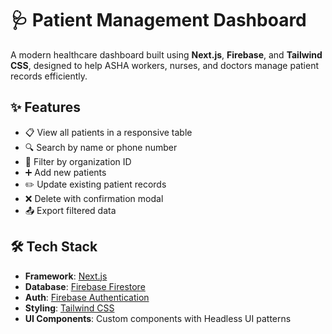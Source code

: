 # 🩺 Patient Management Dashboard

A modern healthcare dashboard built using **Next.js**, **Firebase**, and **Tailwind CSS**, designed to help ASHA workers, nurses, and doctors manage patient records efficiently.

## ✨ Features

- 📋 View all patients in a responsive table
- 🔍 Search by name or phone number
- 🏥 Filter by organization ID
- ➕ Add new patients
- ✏️ Update existing patient records
- ❌ Delete with confirmation modal
- 📤 Export filtered data

## 🛠️ Tech Stack

- **Framework**: [Next.js](https://nextjs.org/)
- **Database**: [Firebase Firestore](https://firebase.google.com/docs/firestore)
- **Auth**: [Firebase Authentication](https://firebase.google.com/docs/auth)
- **Styling**: [Tailwind CSS](https://tailwindcss.com/)
- **UI Components**: Custom components with Headless UI patterns

